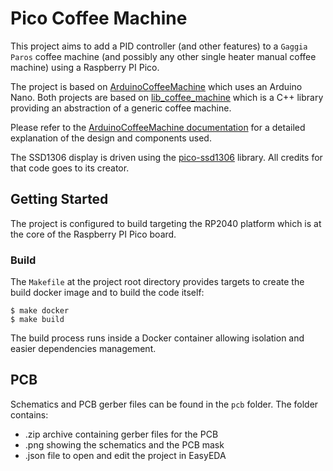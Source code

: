 # Pico Coffee Machine

This project aims to add a PID controller (and other features) to a `Gaggia Paros` coffee machine
(and possibly any other single heater manual coffee machine) using a Raspberry PI Pico.

The project is based on [ArduinoCoffeeMachine](https://github.com/ilcardella/ArduinoCoffeeMachine) which uses an Arduino Nano.
Both projects are based on [lib_coffee_machine](https://github.com/ilcardella/lib_coffee_machine) which is a C++ library providing an abstraction of a generic coffee machine.

Please refer to the [ArduinoCoffeeMachine documentation](https://arduinocoffeemachine.readthedocs.io/en/latest/?badge=latest) for a detailed explanation of the design and components used.

The SSD1306 display is driven using the [pico-ssd1306](https://github.com/daschr/pico-ssd1306) library. All credits for that code goes to its creator.

## Getting Started

The project is configured to build targeting the RP2040 platform which is at the core of the Raspberry PI Pico board.

### Build

The `Makefile` at the project root directory provides targets to create the build docker image and to build the code itself:

```
$ make docker
$ make build
```

The build process runs inside a Docker container allowing isolation and easier dependencies management.

## PCB

Schematics and PCB gerber files can be found in the `pcb` folder. The folder contains:
- .zip archive containing gerber files for the PCB
- .png showing the schematics and the PCB mask
- .json file to open and edit the project in EasyEDA
